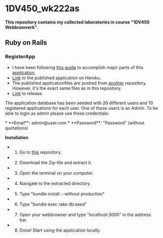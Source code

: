 # 1DV450_wk222as
**This repository contains my collected laboratories in course "1DV450 Webbramverk".**

## Ruby on Rails ##

### RegisterApp  ###
* I have been following [this guide](https://www.railstutorial.org/book/frontmatter) to accomplish major parts of this [application](https://github.com/WictorKihlbaum/1DV450_wk222as/tree/master/RegisterApp).
* [Link](https://dry-hollows-17895.herokuapp.com/) to the published application on Heroku.
* The published applicationfiles are pushed from [another](https://github.com/WictorKihlbaum/RoR-RegisterApp) repository. However, it's the exact same files as in this repository.
* [Link](https://github.com/WictorKihlbaum/1DV450_wk222as/releases/tag/1.0) to release.

<p>
The application database has been seeded with 26 different users and 10 registered applications for each user. One of these users is an Admin. To be able to login as admin please use these credentials:
</p>
* **Email**: admin@user.com
* **Password**: "Password" (without quotations)

**Installation**
* 1. Go to [this](https://github.com/WictorKihlbaum/RoR-RegisterApp) repository.
* 2. Download the Zip-file and extract it.
* 3. Open the terminal on your computer. 
* 4. Navigate to the extracted directory.
* 5. Type "bundle install --without production"
* 6. Type "bundle exec rake db:seed"
* 7. Open your webbrowser and type "localhost:3000" in the address bar.
* 8. Done! Start using the application locally.
